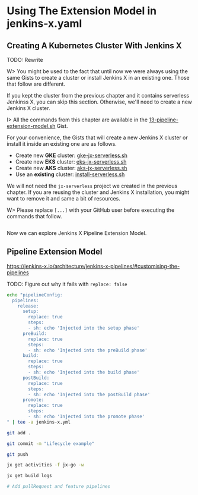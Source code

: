 # Using The Extension Model in jenkins-x.yaml

## Creating A Kubernetes Cluster With Jenkins X

TODO: Rewrite

W> You might be used to the fact that until now we were always using the same Gists to create a cluster or install Jenkins X in an existing one. Those that follow are different.

If you kept the cluster from the previous chapter and it contains serverless Jenkinss X, you can skip this section. Otherwise, we'll need to create a new Jenkins X cluster.

I> All the commands from this chapter are available in the [13-pipeline-extension-model.sh](TODO:) Gist.

For your convenience, the Gists that will create a new Jenkins X cluster or install it inside an existing one are as follows.

* Create new **GKE** cluster: [gke-jx-serverless.sh](TODO:)
* Create new **EKS** cluster: [eks-jx-serverless.sh](TODO:)
* Create new **AKS** cluster: [aks-jx-serverless.sh](TODO:)
* Use an **existing** cluster: [install-serverless.sh](TODO:)

We will not need the `jx-serverless` project we created in the previous chapter. If you are reusing the cluster and Jenkins X installation, you might want to remove it and same a bit of resources.

W> Please replace `[...]` with your GitHub user before executing the commands that follow.

```bash
```

Now we can explore Jenkins X Pipeline Extension Model.

## Pipeline Extension Model


https://jenkins-x.io/architecture/jenkins-x-pipelines/#customising-the-pipelines

TODO: Figure out why it fails with `replace: false`

```bash
echo "pipelineConfig:
  pipelines:
    release:
      setup:
        replace: true
        steps:
        - sh: echo 'Injected into the setup phase'
      preBuild:
        replace: true
        steps:
        - sh: echo 'Injected into the preBuild phase'
      build:
        replace: true
        steps:
        - sh: echo 'Injected into the build phase'
      postBuild:
        replace: true
        steps:
        - sh: echo 'Injected into the postBuild phase'
      promote:
        replace: true
        steps:
        - sh: echo 'Injected into the promote phase'
" | tee -a jenkins-x.yml

git add .

git commit -m "Lifecycle example"

git push

jx get activities -f jx-go -w

jx get build logs

# Add pullRequest and feature pipelines
```